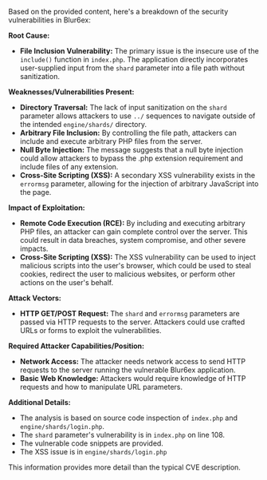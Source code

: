 Based on the provided content, here's a breakdown of the security vulnerabilities in Blur6ex:

**Root Cause:**

*   **File Inclusion Vulnerability:** The primary issue is the insecure use of the `include()` function in `index.php`. The application directly incorporates user-supplied input from the `shard` parameter into a file path without sanitization.

**Weaknesses/Vulnerabilities Present:**

*   **Directory Traversal:** The lack of input sanitization on the `shard` parameter allows attackers to use `../` sequences to navigate outside of the intended `engine/shards/` directory.
*   **Arbitrary File Inclusion:** By controlling the file path, attackers can include and execute arbitrary PHP files from the server.
*   **Null Byte Injection:** The message suggests that a null byte injection could allow attackers to bypass the .php extension requirement and include files of any extension.
*   **Cross-Site Scripting (XSS):** A secondary XSS vulnerability exists in the `errormsg` parameter, allowing for the injection of arbitrary JavaScript into the page.

**Impact of Exploitation:**

*   **Remote Code Execution (RCE):** By including and executing arbitrary PHP files, an attacker can gain complete control over the server. This could result in data breaches, system compromise, and other severe impacts.
*   **Cross-Site Scripting (XSS):** The XSS vulnerability can be used to inject malicious scripts into the user's browser, which could be used to steal cookies, redirect the user to malicious websites, or perform other actions on the user's behalf.

**Attack Vectors:**

*   **HTTP GET/POST Request:** The `shard` and `errormsg` parameters are passed via HTTP requests to the server. Attackers could use crafted URLs or forms to exploit the vulnerabilities.

**Required Attacker Capabilities/Position:**

*   **Network Access:** The attacker needs network access to send HTTP requests to the server running the vulnerable Blur6ex application.
*   **Basic Web Knowledge:** Attackers would require knowledge of HTTP requests and how to manipulate URL parameters.

**Additional Details:**

*   The analysis is based on source code inspection of `index.php` and `engine/shards/login.php`.
*   The `shard` parameter's vulnerability is in `index.php` on line 108.
*   The vulnerable code snippets are provided.
*   The XSS issue is in `engine/shards/login.php`

This information provides more detail than the typical CVE description.
